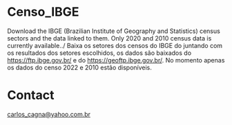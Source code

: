 # Censo_IBGE
Download the IBGE (Brazilian Institute of Geography and Statistics) census sectors and the data linked to them. Only 2020 and 2010 census data is currently available../ Baixa os setores dos censos do IBGE do juntando com os resultados dos setores escolhidos, os dados são baixados do https://ftp.ibge.gov.br/ e do https://geoftp.ibge.gov.br/. No momento apenas os dados do censo 2022 e 2010 estão disponíveis. 

# Contact
carlos_cagna@yahoo.com.br
